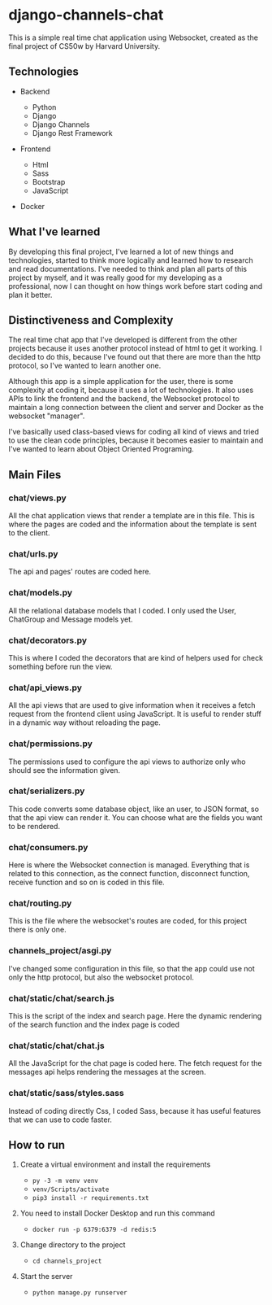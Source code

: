 # django-channels-chat
This is a simple real time chat application using Websocket, created as the final project of CS50w by Harvard University.

## Technologies
- Backend
    - Python
    - Django
    - Django Channels
    - Django Rest Framework

- Frontend
    - Html
    - Sass
    - Bootstrap
    - JavaScript

- Docker

## What I've learned
By developing this final project, I've learned a lot of new things and technologies, started to think more logically and learned how to research and read documentations.  I've needed to think and plan all parts of this project by myself, and it was really good for my developing as a professional, now I can thought on how things work before start coding and plan it better. 

## Distinctiveness and Complexity
The real time chat app that I've developed is different from the other projects because it uses another protocol instead of html to get it working. I decided to do this, because I've found out that there are more than the http protocol, so I've wanted to learn another one. 

Although this app is a simple application for the user, there is some complexity at coding it, because it uses a lot of technologies. It also uses APIs to link the frontend and the backend, the Websocket protocol to maintain a long connection between the client and server and Docker as the websocket "manager". 

I've basically used class-based views for coding all kind of views and tried to use the clean code principles, because it becomes easier to maintain and I've wanted to learn about Object Oriented Programing.
    
   

## Main Files

### chat/views.py
All the chat application views that render a template are in this file. This is where the pages are coded and the information about the template is sent to the client.

### chat/urls.py
The api and pages' routes are coded here.

### chat/models.py
All the relational database models that I coded. I only used the User, ChatGroup and Message models yet.

### chat/decorators.py
This is where I coded the decorators that are kind of helpers used for check something before run the view.

### chat/api_views.py
All the api views that are used to give information when it receives a fetch request from the frontend client using JavaScript. It is useful to render stuff in a dynamic way without reloading the page.

### chat/permissions.py
The permissions used to configure the api views to authorize only who should see the information given.

### chat/serializers.py
This code converts some database object, like an user, to JSON format, so that the api view can render it. You can choose what are the fields you want to be rendered.

### chat/consumers.py
Here is where the Websocket connection is managed. Everything that is related to this connection, as the connect function, disconnect function, receive function and so on is coded in this file.
    
### chat/routing.py
This is the file where the websocket's routes are coded, for this project there is only one.

### channels_project/asgi.py
I've changed some configuration in this file, so that the app could use not only the http protocol, but also the websocket protocol.

### chat/static/chat/search.js
This is the script of the index and search page. Here the dynamic rendering of the search function and the index page is coded

### chat/static/chat/chat.js
All the JavaScript for the chat page is coded here. The fetch request for the messages api helps rendering the messages at the screen.

### chat/static/sass/styles.sass
Instead of coding directly Css, I coded Sass, because it has useful features that we can use to code faster.


## How to run
1. Create a virtual environment and install the requirements
    - `py -3 -m venv venv`
    - `venv/Scripts/activate`
    - `pip3 install -r requirements.txt`

2. You need to install Docker Desktop and run this command
    - `docker run -p 6379:6379 -d redis:5`

3. Change directory to the project
    - `cd channels_project`

4. Start the server
    - `python manage.py runserver`


